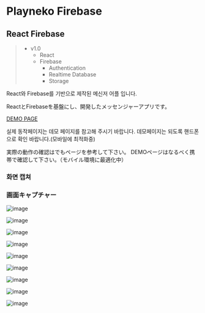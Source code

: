 # Playneko Firebase
## React Firebase

> * v1.0
>   * React
>   * Firebase
>     + Authentication
>     + Realtime Database
>     + Storage

React와 Firebase를 기반으로 제작된 메신저 어플 입니다.

ReactとFirebaseを基盤にし、開発したメッセンジャーアプリです。

[DEMO PAGE](http://cocoa.playneko.com/)

실제 동작페이지는 데모 페이지를 참고해 주시기 바랍니다.
데모페이지는 되도록 핸드폰으로 확인 바랍니다.(모바일에 최적화중)

実際の動作の確認はでもページを参考して下さい。
DEMOページはなるべく携帯で確認して下さい。（モバイル環境に最適化中）

### 화면 캡쳐
### 画面キャプチャー

![image](https://raw.githubusercontent.com/playneko/playneko-firebase/main/public/capture/001.PNG)

![image](https://raw.githubusercontent.com/playneko/playneko-firebase/main/public/capture/002.PNG)

![image](https://raw.githubusercontent.com/playneko/playneko-firebase/main/public/capture/003.PNG)

![image](https://raw.githubusercontent.com/playneko/playneko-firebase/main/public/capture/004.PNG)

![image](https://raw.githubusercontent.com/playneko/playneko-firebase/main/public/capture/005.PNG)

![image](https://raw.githubusercontent.com/playneko/playneko-firebase/main/public/capture/006.PNG)

![image](https://raw.githubusercontent.com/playneko/playneko-firebase/main/public/capture/007.PNG)

![image](https://raw.githubusercontent.com/playneko/playneko-firebase/main/public/capture/008.PNG)

![image](https://raw.githubusercontent.com/playneko/playneko-firebase/main/public/capture/009.PNG)
